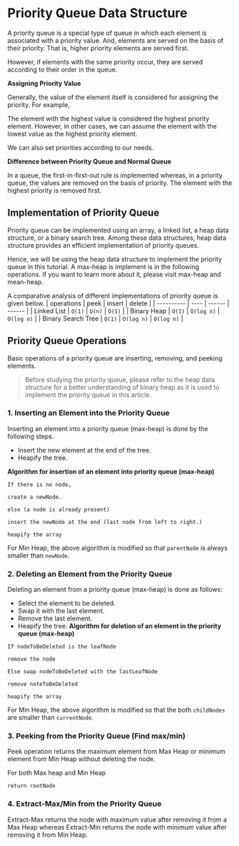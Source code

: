 # Priority Queue Data Structure

A priority queue is a special type of queue in which each element is associated with a priority value. And, elements are served on the basis of their priority. That is, higher priority elements are served first.

However, if elements with the same priority occur, they are served according to their order in the queue.

**Assigning Priority Value**

Generally, the value of the element itself is considered for assigning the priority. For example,

The element with the highest value is considered the highest priority element. However, in other cases, we can assume the element with the lowest value as the highest priority element.

We can also set priorities according to our needs.

**Difference between Priority Queue and Normal Queue**

In a queue, the first-in-first-out rule is implemented whereas, in a priority queue, the values are removed on the basis of priority. The element with the highest priority is removed first.

## Implementation of Priority Queue

Priority queue can be implemented using an array, a linked list, a heap data structure, or a binary search tree. Among these data structures, heap data structure provides an efficient implementation of priority queues.

Hence, we will be using the heap data structure to implement the priority queue in this tutorial. A max-heap is implement is in the following operations. If you want to learn more about it, please visit max-heap and mean-heap.

A comparative analysis of different implementations of priority queue is given below.
| operations | peek | insert | delete |
| ---------- | ---- | ------ | ------ |
| Linked List | `O(1)` | `O(n)` | `O(1)` | 
| Binary Heap | `O(1)` | `O(log n)` | `O(log n)` |
| Binary Search Tree | `O(1)` | `O(log n)` | `O(log n)` |


## Priority Queue Operations

Basic operations of a priority queue are inserting, removing, and peeking elements.

> Before studying the priority queue, please refer to the heap data structure for a better understanding of binary heap as it is used to implement the priority queue in this article.

### 1. Inserting an Element into the Priority Queue

Inserting an element into a priority queue (max-heap) is done by the following steps.

- Insert the new element at the end of the tree.
- Heapify the tree.

**Algorithm for insertion of an element into priority queue (max-heap)**

`If there is no node,`

  `create a newNode.`

`else (a node is already present)`

  `insert the newNode at the end (last node from left to right.)`
  
`heapify the array`

For Min Heap, the above algorithm is modified so that `parentNode` is always smaller than `newNode`.

### 2. Deleting an Element from the Priority Queue

Deleting an element from a priority queue (max-heap) is done as follows:

- Select the element to be deleted.
- Swap it with the last element.
- Remove the last element.
- Heapify the tree.
**Algorithm for deletion of an element in the priority queue (max-heap)**

`If nodeToBeDeleted is the leafNode`

  `remove the node`

`Else swap nodeToBeDeleted with the lastLeafNode`

  `remove noteToBeDeleted`
   
`heapify the array`

For Min Heap, the above algorithm is modified so that the both `childNodes` are smaller than `currentNode`.

### 3. Peeking from the Priority Queue (Find max/min)

Peek operation returns the maximum element from Max Heap or minimum element from Min Heap without deleting the node.

For both Max heap and Min Heap

`return rootNode`

### 4. Extract-Max/Min from the Priority Queue

Extract-Max returns the node with maximum value after removing it from a Max Heap whereas Extract-Min returns the node with minimum value after removing it from Min Heap.